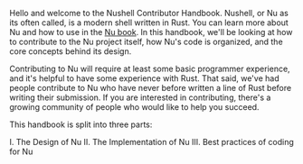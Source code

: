 Hello and welcome to the Nushell Contributor Handbook.  Nushell, or Nu as its often called, is a modern shell written in Rust. You can learn more about Nu and how to use in the [Nu book](https://book.nushell.sh).  In this handbook, we'll be looking at how to contribute to the Nu project itself, how Nu's code is organized, and the core concepts behind its design.

Contributing to Nu will require at least some basic programmer experience, and it's helpful to have some experience with Rust. That said, we've had people contribute to Nu who have never before written a line of Rust before writing their submission. If you are interested in contributing, there's a growing community of people who would like to help you succeed.

This handbook is split into three parts:

I. The Design of Nu
II. The Implementation of Nu
III. Best practices of coding for Nu

